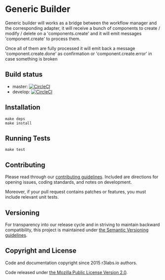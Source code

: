 # Generic Builder

Generic builder will works as a bridge between the workflow manager and the corresponding adapter, it will receive a bunch of components to create / modify / delete on a 'components.create' and it will emit messages 'component.create' to process them.

Once all of them are fully processed it will emit back a message 'component.create.done' as confirmation or 'component.create.error' in case something is broken

## Build status

* master: [![CircleCI](https://circleci.com/gh/ErnestIO/component-builder/tree/master.svg?style=svg)](https://circleci.com/gh/ErnestIO/component-builder/tree/master)
* develop: [![CircleCI](https://circleci.com/gh/ErnestIO/component-builder/tree/develop.svg?style=svg)](https://circleci.com/gh/ErnestIO/component-builder/tree/develop)

## Installation

```
make deps
make install
```

## Running Tests

```
make test
```

## Contributing

Please read through our
[contributing guidelines](CONTRIBUTING.md).
Included are directions for opening issues, coding standards, and notes on
development.

Moreover, if your pull request contains patches or features, you must include
relevant unit tests.

## Versioning

For transparency into our release cycle and in striving to maintain backward
compatibility, this project is maintained under [the Semantic Versioning guidelines](http://semver.org/).

## Copyright and License

Code and documentation copyright since 2015 r3labs.io authors.

Code released under
[the Mozilla Public License Version 2.0](LICENSE).

